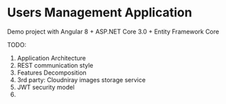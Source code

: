 # Users Management Application
Demo project with Angular 8 + ASP.NET Core 3.0 + Entity Framework Core

TODO:
1. Application Architecture
2. REST communication style
3. Features Decomposition
4. 3rd party: Cloudniray images storage service
5. JWT security model
6. 

